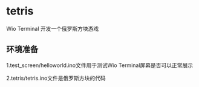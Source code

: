 # tetris
Wio Terminal 开发一个俄罗斯方块游戏

## 环境准备
1.test_screen/helloworld.ino文件用于测试Wio Terminal屏幕是否可以正常展示

2.tetris/tetris.ino文件是俄罗斯方块的代码



